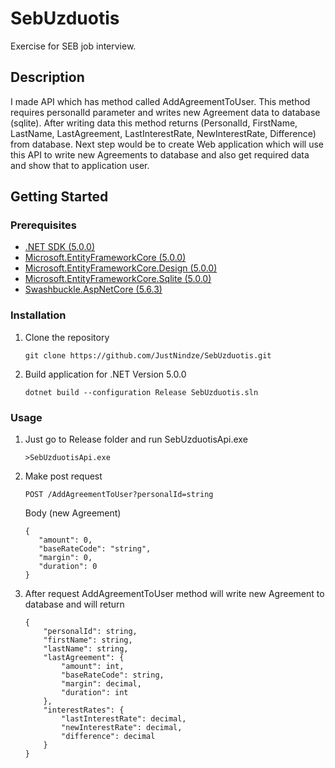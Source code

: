 # SebUzduotis

Exercise for SEB job interview.

## Description

I made API which has method called AddAgreementToUser. This method requires personalId parameter and writes new Agreement data to database (sqlite). After writing 
data this method returns (PersonalId, FirstName, LastName, LastAgreement, LastInterestRate, NewInterestRate, Difference) from database.
Next step would be to create Web application which will use this API to write new Agreements to database and also get required data and show that to application user.

## Getting Started

### Prerequisites

* [.NET SDK (5.0.0)](https://dotnet.microsoft.com/download/dotnet/5.0)
* [Microsoft.EntityFrameworkCore (5.0.0)](https://www.nuget.org/packages/Microsoft.EntityFrameworkCore/5.0.0?_src=template)
* [Microsoft.EntityFrameworkCore.Design (5.0.0)](https://www.nuget.org/packages/Microsoft.EntityFrameworkCore.Design/5.0.0?_src=template)
* [Microsoft.EntityFrameworkCore.Sqlite (5.0.0)](https://www.nuget.org/packages/Microsoft.EntityFrameworkCore.Sqlite/5.0.0?_src=template)
* [Swashbuckle.AspNetCore (5.6.3)](https://www.nuget.org/packages/Swashbuckle.AspNetCore/5.6.3?_src=template)

### Installation

1. Clone the repository 
   ```
   git clone https://github.com/JustNindze/SebUzduotis.git
   ```
2. Build application for .NET Version 5.0.0
   ```
   dotnet build --configuration Release SebUzduotis.sln
   ```
   
### Usage

1. Just go to Release folder and run SebUzduotisApi.exe
   ```
   >SebUzduotisApi.exe
   ```
2. Make post request
   ```
   POST /AddAgreementToUser?personalId=string
   ```
   Body (new Agreement)
   ```
   {
      "amount": 0,
      "baseRateCode": "string",
      "margin": 0,
      "duration": 0
   } 
   ```
3. After request AddAgreementToUser method will write new Agreement to database and will return
   ```
   {
       "personalId": string,
       "firstName": string,
       "lastName": string,
       "lastAgreement": {
           "amount": int,
           "baseRateCode": string,
           "margin": decimal,
           "duration": int
       },
       "interestRates": {
           "lastInterestRate": decimal,
           "newInterestRate": decimal,
           "difference": decimal
       }
   }
   ```
